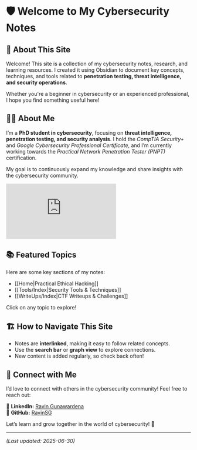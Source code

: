 # 🛡️ Welcome to My Cybersecurity Notes  

## 👋 About This Site  
Welcome! This site is a collection of my cybersecurity notes, research, and learning resources. I created it using Obsidian to document key concepts, techniques, and tools related to **penetration testing, threat intelligence, and security operations**.  

Whether you're a beginner in cybersecurity or an experienced professional, I hope you find something useful here!  


## 🧑‍💻 About Me  
I’m a **PhD student in cybersecurity**, focusing on **threat intelligence, penetration testing, and security analysis**. I hold the *CompTIA Security+* and *Google Cybersecurity Professional Certificate*, and I’m currently working towards the *Practical Network Penetration Tester (PNPT)* certification.  

My goal is to continuously expand my knowledge and share insights with the cybersecurity community.  

<iframe src="https://tryhackme.com/api/v2/badges/public-profile?userPublicId=2794575" style='border:none;'></iframe> 

## 📚 Featured Topics  
Here are some key sections of my notes:  

- [[Home|Practical Ethical Hacking]]
- [[Tools/Index|Security Tools & Techniques]]
- [[WriteUps/Index|CTF Writeups & Challenges]]

Click on any topic to explore!  


## 🏗️ How to Navigate This Site  
- Notes are **interlinked**, making it easy to follow related concepts.  
- Use the **search bar** or **graph view** to explore connections.  
- New content is added regularly, so check back often!  


## 🔗 Connect with Me  
I’d love to connect with others in the cybersecurity community! Feel free to reach out:  

🔹 **LinkedIn:** [Ravin Gunawardena](https://www.linkedin.com/in/ravin-gunawardena/)  
🔹 **GitHub:** [RavinSG](https://github.com/RavinSG)  

Let’s learn and grow together in the world of cybersecurity! 🚀  

---

*(Last updated: 2025-06-30)*
